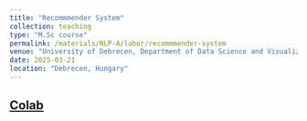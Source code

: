 ```yaml
---
title: "Recommmender System"
collection: teaching
type: "M.Sc course"
permalink: /materials/NLP-A/labor/recommmender-system
venue: "University of Debrecen, Department of Data Science and Visualization"
date: 2025-03-21
location: "Debrecen, Hungary"
---
```


## [Colab](https://colab.research.google.com/drive/1SUTDHipyaQW917fpScWZTbznnxDKtDYN)